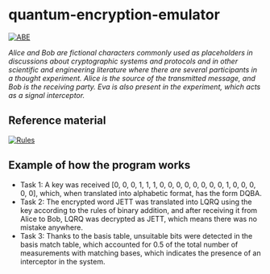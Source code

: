 # quantum-encryption-emulator

<a href="https://imgbb.com/"><img src="https://i.ibb.co/gMrpxtY/ABE.jpg" alt="ABE" border="0"></a>

*Alice and Bob are fictional characters commonly used as placeholders in discussions about cryptographic systems and protocols and in other scientific and engineering literature where there are several participants in a thought experiment. Alice is the source of the transmitted message, and Bob is the receiving party. Eva is also present in the experiment, which acts as a signal interceptor.*

## Reference material

<a href="https://ibb.co/4JDdThw"><img src="https://i.ibb.co/KmQwqTc/Rules.jpg" alt="Rules" border="0"></a>

## Example of how the program works

+ Task 1: A key was received [0, 0, 0, 1, 1, 1, 0, 0, 0, 0, 0, 0, 0, 0, 1, 0, 0, 0, 0, 0], which, when translated into alphabetic format, has the form DQBA.
+ Task 2: The encrypted word JETT was translated into LQRQ using the key according to the rules of binary addition, and after receiving it from Alice to Bob, LQRQ was decrypted as JETT, which means there was no mistake anywhere.
+ Task 3: Thanks to the basis table, unsuitable bits were detected in the basis match table, which accounted for 0.5 of the total number of measurements with matching bases, which indicates the presence of an interceptor in the system.
